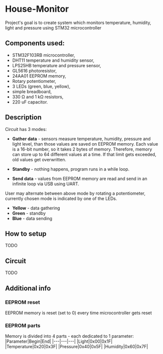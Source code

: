# House-Monitor

Project's goal is to create system which monitors temperature, humidity, light and pressure using STM32 microcontroller

## Components used:

- STM32F103RB microcontroller,
- DHT11 temperature and humidity sensor,
- LPS25HB temperature and pressure sensor,
- GL5616 photoresistor,
- 24AA01 EEPROM memory,
- Rotary potentiometer,
- 3 LEDs (green, blue, yellow),
- simple breadboard,
- 330 Ω and 1 kΩ resistors,
- 220 uF capacitor.

## Description

Circuit has 3 modes:
- **Gather data** - sensors measure temperature, humidity, pressure and light level, than those values are saved
on EEPROM memory. Each value is a 16-bit number, so it takes 2 bytes of
memory. Therefore, memory can store up to 64 different values at a time. If that limit gets exceeded, old values get overwritten.

- **Standby** - nothing happens, program runs in a while loop.

- **Send data** - values from EEPROM memory are read and send in an infinite loop via USB using UART.

User may alternate between above mode by rotating a potentiometer, currently chosen mode is indicated by one of the LEDs.
- **Yellow** - data gathering
- **Green** - standby
- **Blue** - data sending

## How to setup

TODO

## Circuit

TODO

## Additional info

### EEPROM reset

EEPROM memory is reset (set to 0) every time microcontroller gets reset

### EEPROM parts

Memory is divided into 4 parts - each dedicated to 1 parameter:
|Parameter|Begin|End|
|---|---|---|
|Light|0x00|0x1F|
|Temperature|0x20|0x3F|
|Pressure|0x40|0x5F|
|Humidity|0x60|0x7F|
